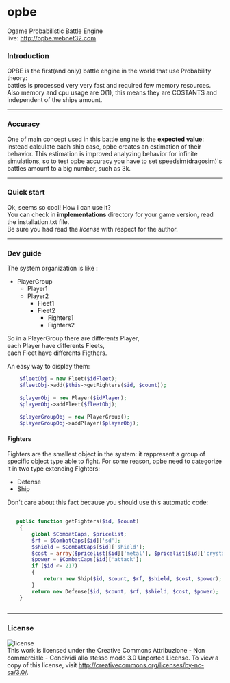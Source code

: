 opbe
====

Ogame Probabilistic Battle Engine  
live: http://opbe.webnet32.com

### Introduction
OPBE is the first(and only) battle engine in the world that use Probability theory:  
battles is processed very very fast and required few memory resources.  
Also memory and cpu usage are O(1), this means they are COSTANTS and independent of the ships amount.    

---

### Accuracy
One of main concept used in this battle engine is the **expected value**: instead calculate each ship case, opbe 
creates an estimation of their behavior. 
This estimation is improved analyzing behavior for infinite simulations, so 
to test opbe accuracy you have to set speedsim(dragosim)'s battles amount to a big number, such as 3k.  


---

### Quick start
Ok, seems so cool! How i can use it?  
You can check in **implementations** directory for your game version, read the installation.txt file.  
Be sure you had read the *license* with respect for the author.


---
### Dev guide
The system organization is like :
* PlayerGroup
   * Player1
   * Player2
      * Fleet1
      * Fleet2
         * Fighters1
         * Fighters2

So in a PlayerGroup there are differents Player,  
each Player have differents Fleets,  
each Fleet have differents Figthers.  

An easy way to display them:
```php   
    $fleetObj = new Fleet($idFleet);
    $fleetObj->add($this->getFighters($id, $count));
    
    $playerObj = new Player($idPlayer);
    $playerObj->addFleet($fleetObj);
    
    $playerGroupObj = new PlayerGroup();
    $playerGroupObj->addPlayer($playerObj);
```

#### Fighters

Fighters are the smallest object in the system: it rappresent a group of specific object type able to fight.
For some reason, opbe need to categorize it in two type extending Fighters:
* Defense
* Ship

Don't care about this fact because you should use this automatic code:

```php
   
   public function getFighters($id, $count)
    {
        global $CombatCaps, $pricelist;
        $rf = $CombatCaps[$id]['sd'];
        $shield = $CombatCaps[$id]['shield'];
        $cost = array($pricelist[$id]['metal'], $pricelist[$id]['crystal']);
        $power = $CombatCaps[$id]['attack'];
        if ($id <= 217)
        {
            return new Ship($id, $count, $rf, $shield, $cost, $power);
        }
        return new Defense($id, $count, $rf, $shield, $cost, $power);
    }
   
```

---

### License

![license](http://i.creativecommons.org/l/by-nc-sa/3.0/88x31.png)  
This work is licensed under the Creative Commons Attribuzione - Non commerciale - Condividi allo stesso modo 3.0 Unported License. To view a copy of this license, visit http://creativecommons.org/licenses/by-nc-sa/3.0/.

